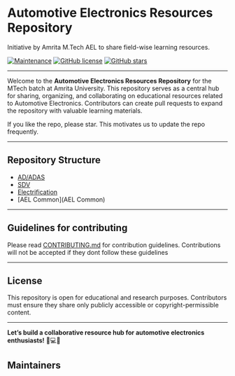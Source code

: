 # Automotive Electronics Resources Repository  

Initiative by Amrita M.Tech AEL to share field-wise learning resources.

[![Maintenance](https://img.shields.io/badge/Maintained%3F-yes-green.svg)](https://github.com/Amrita-AEL/Resources/graphs/contributors) [![GitHub license](https://img.shields.io/github/license/Naereen/StrapDown.js.svg)](https://github.com/Amrita-AEL/Resources/blob/master/LICENSE.md) [![GitHub stars](https://img.shields.io/github/stars/Amrita-AEL/Resources?style=social)](https://github.com/Amrita-AEL/Resources/stargazers)


---

Welcome to the **Automotive Electronics Resources Repository** for the MTech batch at Amrita University. This repository serves as a central hub for sharing, organizing, and collaborating on educational resources related to Automotive Electronics. Contributors can create pull requests to expand the repository with valuable learning materials.  

If you like the repo, please star. This motivates us to update the repo frequently.

---

## **Repository Structure**  

- [AD/ADAS](AD_ADAS)  
- [SDV](SDV)  
- [Electrification](Electrification)  
- [AEL Common](AEL Common)  

---


## Guidelines for contributing
Please read [CONTRIBUTING.md](CONTRIBUTING.md) for contribution guidelines. Contributions will not be accepted if they dont follow these guidelines

---

## **License**  
This repository is open for educational and research purposes. Contributors must ensure they share only publicly accessible or copyright-permissible content.  

---

**Let’s build a collaborative resource hub for automotive electronics enthusiasts!** 🚗💻🔋

## Maintainers

